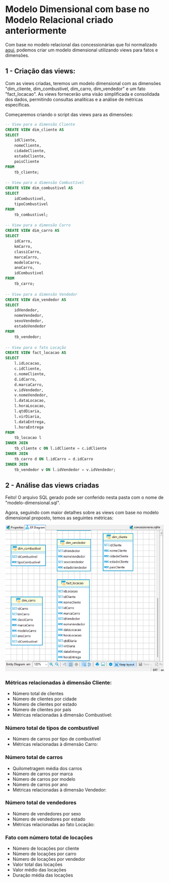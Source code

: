 # Modelo Dimensional com base no Modelo Relacional criado anteriormente

Com base no modelo relacional das concessionárias que foi normalizado [aqui](https://github.com/ianpt0/programa-de-bolsas-compass/sprint-09/assigment-1-modelagem-relacional-normalizacao/), podemos criar um modelo dimensional utilizando views para fatos e dimensões.

## 1 - Criação das views:

Com as views criadas, teremos um modelo dimensional com as dimensões "dim_cliente, dim_combustivel, dim_carro, dim_vendedor" e um fato "fact_locacao". As views fornecerão uma visão simplificada e consolidada dos dados, permitindo consultas analíticas e a análise de métricas específicas.

Começaremos criando o script das views para as dimensões:

```sql
-- View para a dimensão Cliente
CREATE VIEW dim_cliente AS
SELECT
    idCliente,
    nomeCliente,
    cidadeCliente,
    estadoCliente,
    paisCliente
FROM
    tb_cliente;

-- View para a dimensão Combustível
CREATE VIEW dim_combustivel AS
SELECT
    idCombustivel,
    tipoCombustivel
FROM
    tb_combustivel;

-- View para a dimensão Carro
CREATE VIEW dim_carro AS
SELECT
    idCarro,
    kmCarro,
    classiCarro,
    marcaCarro,
    modeloCarro,
    anoCarro,
    idCombustivel
FROM
    tb_carro;

-- View para a dimensão Vendedor
CREATE VIEW dim_vendedor AS
SELECT
    idVendedor,
    nomeVendedor,
    sexoVendedor,
    estadoVendedor
FROM
    tb_vendedor;

-- View para o fato Locação
CREATE VIEW fact_locacao AS
SELECT
    l.idLocacao,
    c.idCliente,
    c.nomeCliente,
    d.idCarro,
    d.marcaCarro,
    v.idVendedor,
    v.nomeVendedor,
    l.dataLocacao,
    l.horaLocacao,
    l.qtdDiaria,
    l.virDiaria,
    l.dataEntrega,
    l.horaEntrega
FROM
    tb_locacao l
INNER JOIN
    tb_cliente c ON l.idCliente = c.idCliente
INNER JOIN
    tb_carro d ON l.idCarro = d.idCarro
INNER JOIN
    tb_vendedor v ON l.idVendedor = v.idVendedor;
```


## 2 - Análise das views criadas

Feito! O arquivo SQL gerado pode ser conferido nesta pasta com o nome de "modelo-dimensional.sql".

Agora, seguindo com maior detalhes sobre as views com base no modelo dimensional proposto, temos as seguintes métricas:

![Imagem Demonstrativa](img/diagrama-vw.png)

### Métricas relacionadas à dimensão Cliente:
* Número total de clientes
* Número de clientes por cidade
* Número de clientes por estado
* Número de clientes por país
* Métricas relacionadas à dimensão Combustível:

### Número total de tipos de combustível
* Número de carros por tipo de combustível
* Métricas relacionadas à dimensão Carro:

### Número total de carros
* Quilometragem média dos carros
* Número de carros por marca
* Número de carros por modelo
* Número de carros por ano
* Métricas relacionadas à dimensão Vendedor:

### Número total de vendedores
* Número de vendedores por sexo
* Número de vendedores por estado
* Métricas relacionadas ao fato Locação:

### Fato com número total de locações
* Número de locações por cliente
* Número de locações por carro
* Número de locações por vendedor
* Valor total das locações
* Valor médio das locações
* Duração média das locações

